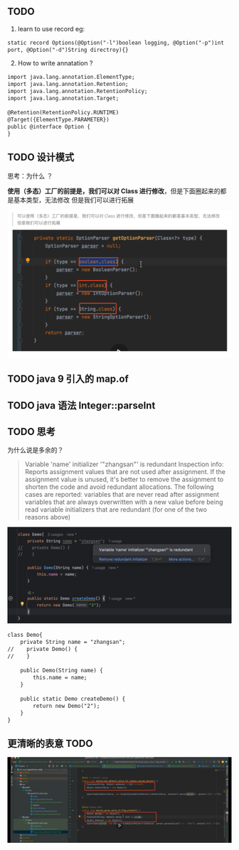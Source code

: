## TODO
1. learn to use record
eg:
```
static record Options(@Option("-l")boolean logging, @Option("-p")int port, @Option("-d")String directroy){}
```
2.  How to write annatation ?

```
import java.lang.annotation.ElementType;
import java.lang.annotation.Retention;
import java.lang.annotation.RetentionPolicy;
import java.lang.annotation.Target;

@Retention(RetentionPolicy.RUNTIME)
@Target({ElementType.PARAMETER})
public @interface Option {
}
```



## TODO 设计模式

思考：为什么  ？

**使用（多态）工厂的前提是，我们可以对 Class 进行修改**，但是下面圈起来的都是基本类型，无法修改
但是我们可以进行拓展

![image-20241109160544041](./img/image-20241109160544041.png)



## TODO java 9 引入的 map.of



## TODO java 语法 Integer::parseInt



## TODO 思考

为什么说是多余的？

> Variable 'name' initializer '"zhangsan"' is redundant 
>  Inspection info: Reports assignment values that are not used after assignment. If the assignment value is unused, it's better to remove the assignment to shorten the code and avoid redundant allocations.
> The following cases are reported:
> variables that are never read after assignment
> variables that are always overwritten with a new value before being read
> variable initializers that are redundant (for one of the two reasons above)

![image-20241109203517458](./img/image-20241109203517458.png)

```
class Demo{
    private String name = "zhangsan";
//    private Demo() {
//    }

    public Demo(String name) {
        this.name = name;
    }

    public static Demo createDemo() {
        return new Demo("2");
    }
}

```





## 更清晰的表意 TODO

![image-20241110175154851](./img/image-20241110175154851.png)

